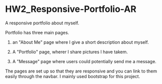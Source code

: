 # HW2_Responsive-Portfolio-AR
A responsive portfolio about myself.

Portfolio has three main pages.

1) an "About Me" page where I give a short description about myself.

2) A "Portfolio" page, wherer I share pictures I have takem.

3) A "Message" page where users could potentially send me a message.

The pages are set up so that they are responsive and you can link to them easily through the navbar. 
I mainly used bootstrap for this project. 
